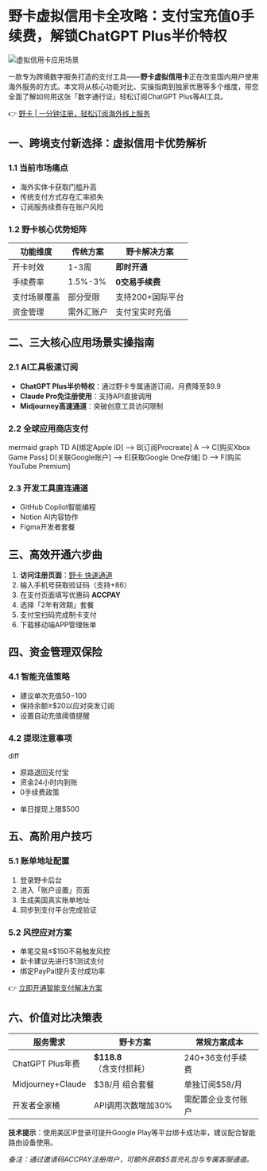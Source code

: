 # 野卡虚拟信用卡全攻略：支付宝充值0手续费，解锁ChatGPT Plus半价特权

![虚拟信用卡应用场景](https://via.placeholder.com/800x400?text=AI+工具订阅+国际支付+数字服务)

一款专为跨境数字服务打造的支付工具——**野卡虚拟信用卡**正在改变国内用户使用海外服务的方式。本文将从核心功能对比、实操指南到独家优惠等多个维度，带您全面了解如何用这张「数字通行证」轻松订阅ChatGPT Plus等AI工具。

👉 [野卡 | 一分钟注册，轻松订阅海外线上服务](https://bbtdd.com/yeka)

## 一、跨境支付新选择：虚拟信用卡优势解析
### 1.1 当前市场痛点
- 海外实体卡获取门槛升高
- 传统支付方式存在汇率损失
- 订阅服务续费存在账户风险

### 1.2 野卡核心优势矩阵
| 功能维度        | 传统方案                | 野卡解决方案          |
|-----------------|-------------------------|---------------------------|
| 开卡时效        | 1-3周                  | **即时开通**               |
| 手续费率        | 1.5%-3%                | **0交易手续费**            |
| 支付场景覆盖    | 部分受限               | 支持200+国际平台           |
| 资金管理        | 需外汇账户             | 支付宝实时充值             |

## 二、三大核心应用场景实操指南
### 2.1 AI工具极速订阅
- **ChatGPT Plus半价特权**：通过野卡专属通道订阅，月费降至$9.9
- **Claude Pro免注册使用**：支持API直接调用
- **Midjourney高速通道**：突破创意工具访问限制

### 2.2 全球应用商店支付
mermaid
graph TD
    A[绑定Apple ID] --> B[订阅Procreate]
    A --> C[购买Xbox Game Pass]
    D[关联Google账户] --> E[获取Google One存储]
    D --> F[购买YouTube Premium]


### 2.3 开发工具直连通道
- GitHub Copilot智能编程
- Notion AI内容协作
- Figma开发者套餐

## 三、高效开通六步曲
1. **访问注册页面**：[野卡 快速通道](https://bbtdd.com/yeka)
2. 输入手机号获取验证码（支持+86）
3. 在支付页面填写优惠码 **ACCPAY**
4. 选择「2年有效期」套餐
5. 支付宝扫码完成制卡支付
6. 下载移动端APP管理账单

## 四、资金管理双保险
### 4.1 智能充值策略
- 建议单次充值$50-$100
- 保持余额≥$20以应对突发订阅
- 设置自动充值阈值提醒

### 4.2 提现注意事项
diff
+ 原路退回支付宝
+ 资金24小时内到账
+ 0手续费政策
- 单日提现上限$500


## 五、高阶用户技巧
### 5.1 账单地址配置
1. 登录野卡后台
2. 进入「账户设置」页面
3. 生成美国真实账单地址
4. 同步到支付平台完成验证

### 5.2 风控应对方案
- 单笔交易≤$150不易触发风控
- 新卡建议先进行$1测试支付
- 绑定PayPal提升支付成功率

👉 [立即开通智能支付解决方案](https://bbtdd.com/yeka)

## 六、价值对比决策表
| 服务需求          | 野卡方案                           | 常规方案成本              |
|-------------------|---------------------------------------|-------------------------|
| ChatGPT Plus年费  | **$118.8**（含支付损耗）              | $240+$36支付手续费      |
| Midjourney+Claude | $38/月 组合套餐                       | 单独订阅$58/月          |
| 开发者全家桶       | API调用次数增加30%                    | 需配置企业支付账户       |

**技术提示**：使用美区IP登录可提升Google Play等平台绑卡成功率，建议配合智能路由设备使用。

*备注：通过邀请码ACCPAY注册用户，可额外获取$5首充礼包与专属客服通道。*